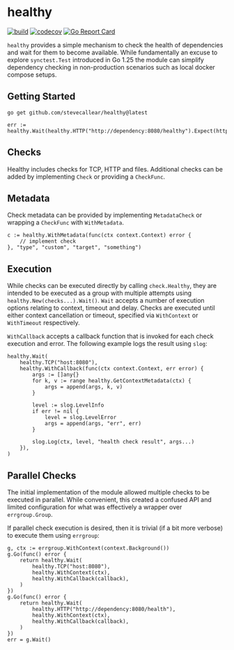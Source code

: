 # healthy
[![build](https://github.com/stevecallear/healthy/actions/workflows/build.yml/badge.svg)](https://github.com/stevecallear/healthy/actions/workflows/build.yml)
[![codecov](https://codecov.io/gh/stevecallear/healthy/graph/badge.svg?token=3JBUN06BOD)](https://codecov.io/gh/stevecallear/healthy)
[![Go Report Card](https://goreportcard.com/badge/github.com/stevecallear/healthy)](https://goreportcard.com/report/github.com/stevecallear/healthy)

`healthy` provides a simple mechanism to check the health of dependencies and wait for them to become available. While fundamentally an excuse to explore `synctest.Test` introduced in Go 1.25 the module can simplify dependency checking in non-production scenarios such as local docker compose setups.

## Getting Started
```
go get github.com/stevecallear/healthy@latest
```
```
err := healthy.Wait(healthy.HTTP("http://dependency:8080/healthy").Expect(http.StatusOK))
```

## Checks
Healthy includes checks for TCP, HTTP and files. Additional checks can be added by implementing `Check` or providing a `CheckFunc`. 

## Metadata
Check metadata can be provided by implementing `MetadataCheck` or wrapping a `CheckFunc` with `WithMetadata`.
```
c := healthy.WithMetadata(func(ctx context.Context) error {
    // implement check
}, "type", "custom", "target", "something")
```

## Execution
While checks can be executed directly by calling `check.Healthy`, they are intended to be executed as a group with multiple attempts using `healthy.New(checks...).Wait()`. `Wait` accepts a number of execution options relating to context, timeout and delay. Checks are executed until either context cancellation or timeout, specified via `WithContext` or `WithTimeout` respectively.

`WithCallback` accepts a callback function that is invoked for each check execution and error. The following example logs the result using `slog`:
```
healthy.Wait(
    healthy.TCP("host:8080"),
    healthy.WithCallback(func(ctx context.Context, err error) {
        args := []any{}
        for k, v := range healthy.GetContextMetadata(ctx) {
            args = append(args, k, v)
        }

        level := slog.LevelInfo
        if err != nil {
            level = slog.LevelError
            args = append(args, "err", err)
        }

        slog.Log(ctx, level, "health check result", args...)  
    }),
)
```

## Parallel Checks
The initial implementation of the module allowed multiple checks to be executed in parallel. While convenient, this created a confused API and limited configuration for what was effectively a wrapper over `errgroup.Group`.

If parallel check execution is desired, then it is trivial (if a bit more verbose) to execute them using `errgroup`:
```
g, ctx := errgroup.WithContext(context.Background())
g.Go(func() error {
    return healthy.Wait(
        healthy.TCP("host:8080"),
        healthy.WithContext(ctx),
        healthy.WithCallback(callback),
    )
})
g.Go(func() error {
    return healthy.Wait(
        healthy.HTTP("http://dependency:8080/health"),
        healthy.WithContext(ctx),
        healthy.WithCallback(callback),
    )
})
err = g.Wait()
```